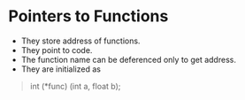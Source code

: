 # Pointers to Functions
- They store address of functions.
- They point to code.
- The function name can be deferenced only to get address.
- They are initialized as 
> int (*func) (int a, float b);

